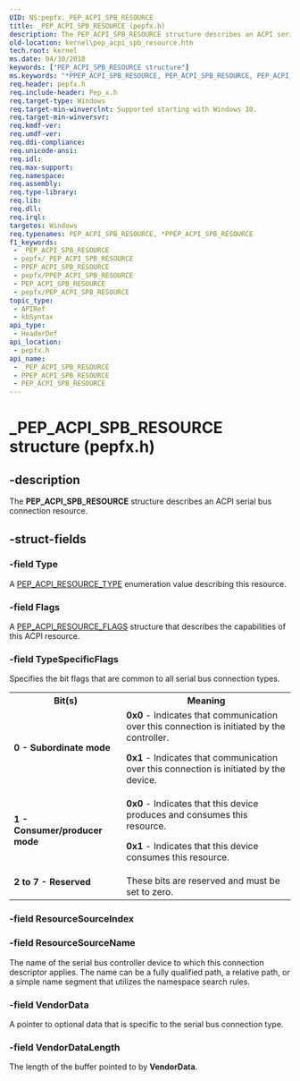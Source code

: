 ```yaml
---
UID: NS:pepfx._PEP_ACPI_SPB_RESOURCE
title: _PEP_ACPI_SPB_RESOURCE (pepfx.h)
description: The PEP_ACPI_SPB_RESOURCE structure describes an ACPI serial bus connection resource.
old-location: kernel\pep_acpi_spb_resource.htm
tech.root: kernel
ms.date: 04/30/2018
keywords: ["PEP_ACPI_SPB_RESOURCE structure"]
ms.keywords: "*PPEP_ACPI_SPB_RESOURCE, PEP_ACPI_SPB_RESOURCE, PEP_ACPI_SPB_RESOURCE structure [Kernel-Mode Driver Architecture], PPEP_ACPI_SPB_RESOURCE, PPEP_ACPI_SPB_RESOURCE structure pointer [Kernel-Mode Driver Architecture], _PEP_ACPI_SPB_RESOURCE, kernel.pep_acpi_spb_resource, pepfx/PEP_ACPI_SPB_RESOURCE, pepfx/PPEP_ACPI_SPB_RESOURCE"
req.header: pepfx.h
req.include-header: Pep_x.h
req.target-type: Windows
req.target-min-winverclnt: Supported starting with Windows 10.
req.target-min-winversvr: 
req.kmdf-ver: 
req.umdf-ver: 
req.ddi-compliance: 
req.unicode-ansi: 
req.idl: 
req.max-support: 
req.namespace: 
req.assembly: 
req.type-library: 
req.lib: 
req.dll: 
req.irql: 
targetos: Windows
req.typenames: PEP_ACPI_SPB_RESOURCE, *PPEP_ACPI_SPB_RESOURCE
f1_keywords:
 - _PEP_ACPI_SPB_RESOURCE
 - pepfx/_PEP_ACPI_SPB_RESOURCE
 - PPEP_ACPI_SPB_RESOURCE
 - pepfx/PPEP_ACPI_SPB_RESOURCE
 - PEP_ACPI_SPB_RESOURCE
 - pepfx/PEP_ACPI_SPB_RESOURCE
topic_type:
 - APIRef
 - kbSyntax
api_type:
 - HeaderDef
api_location:
 - pepfx.h
api_name:
 - _PEP_ACPI_SPB_RESOURCE
 - PPEP_ACPI_SPB_RESOURCE
 - PEP_ACPI_SPB_RESOURCE
---
```


# _PEP_ACPI_SPB_RESOURCE structure (pepfx.h)


## -description

The <b>PEP_ACPI_SPB_RESOURCE</b> structure describes an ACPI serial bus connection resource.

## -struct-fields

### -field Type

A <a href="/windows-hardware/drivers/ddi/pepfx/ne-pepfx-_pep_acpi_resource_type">PEP_ACPI_RESOURCE_TYPE</a> enumeration value describing this resource.

### -field Flags

A <a href="/windows-hardware/drivers/ddi/pepfx/ns-pepfx-_pep_acpi_resource_flags">PEP_ACPI_RESOURCE_FLAGS</a> structure that describes the capabilities of this ACPI resource.

### -field TypeSpecificFlags

Specifies the bit flags that are common to all serial bus connection types.

<table>
<tr>
<th>Bit(s)</th>
<th>Meaning</th>
</tr>
<tr>
<td width="40%"><dl>
<dt><b>0 - Subordinate mode</b></dt>
</dl>
</td>
<td width="60%">
<b>0x0</b> - Indicates that communication over this connection is initiated by the controller.

<b>0x1</b> - Indicates that communication over this connection is initiated by the device.

</td>
</tr>
<tr>
<td width="40%"><a id="1_-_Consumer_producer_mode"></a><a id="1_-_consumer_producer_mode"></a><a id="1_-_CONSUMER_PRODUCER_MODE"></a><dl>
<dt><b>1 - Consumer/producer mode</b></dt>
</dl>
</td>
<td width="60%">
<b>0x0</b> - Indicates that this device produces and consumes this resource.

<b>0x1</b> - Indicates that this device consumes this resource.

</td>
</tr>
<tr>
<td width="40%"><a id="2_to_7_-_Reserved"></a><a id="2_to_7_-_reserved"></a><a id="2_TO_7_-_RESERVED"></a><dl>
<dt><b>2 to 7 - Reserved</b></dt>
</dl>
</td>
<td width="60%">
These bits are reserved and must be set to zero.

</td>
</tr>
</table>

### -field ResourceSourceIndex

### -field ResourceSourceName

The name of the serial bus controller device to which this
connection descriptor applies. The name can be a fully
qualified path, a relative path, or a simple name segment
that utilizes the namespace search rules.

### -field VendorData

A pointer to optional data that is specific to the serial bus connection type.

### -field VendorDataLength

The length of the buffer pointed to by <b>VendorData</b>.

